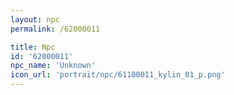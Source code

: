 ```yaml
---
layout: npc
permalink: /62000011

title: Npc
id: '62000011'
npc_name: 'Unknown'
icon_url: 'portrait/npc/61100011_kylin_01_p.png'
---
```

